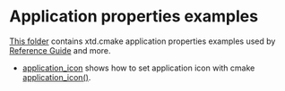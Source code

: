 # Application properties examples

[This folder](.) contains xtd.cmake application properties examples used by [Reference Guide](https://codedocs.xyz/gammasoft71/xtd/) and more.

* [application_icon](application_icon/README.md) shows how to set application icon with cmake [application_icon()](../../../scripts/cmake/xtd_commands.cmake).
